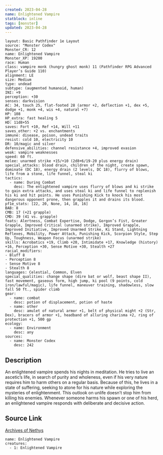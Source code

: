 ```yaml
---
created: 2023-04-28
name: Enlightened Vampire
statblock: inline
tags: [monster]
updated: 2023-04-28
---
```

```statblock
layout: Basic Pathfinder 1e Layout
source: "Monster Codex"
Monster_CR: 12
name: Enlightened Vampire
Monster_XP: 19200
race: Human
class: vampire monk (hungry ghost monk) 11 (Pathfinder RPG Advanced Player’s Guide 110)
alignment: LE
size: Medium
type: undead
subtype: (augmented humanoid, human)
INI: +9
perception: +30
senses: darkvision
AC: 34, touch 25, flat-footed 28 (armor +2, deflection +1, dex +5, dodge +1, monk +4, wis +4, natural +7)
HP: 108
HP_extra: fast healing 5
HD: 11d8+55
saves: Fort +10, Ref +14, Will +11
saves_other: +2 vs. enchantments
immune: disease, poison, undead traits
resist: cold 10, electricity 10
DR: 10/magic and silver
defensive_abilities: channel resistance +4, improved evasion
weak: vampire weaknesses
speed: 60 ft.
melee: unarmed strike +15/+10 (2d8+6/19-20 plus energy drain)
special_attacks: blood drain, children of the night, create spawn, dominate (DC 18), energy drain (2 levels, DC 18), flurry of blows, life from a stone, life funnel, steal ki
tactics:
  - name: During Combat
    desc: The enlightened vampire uses flurry of blows and ki strike to gain extra attacks, and uses steal ki and life funnel to replenish his ki and hit points. He uses Punishing Kick to knock his most dangerous opponent prone, then grapples it and drains its blood.
pf1e_stats: [22, 20, None, 14, 18, 16]
BAB: 8
CMB: 17 (+21 grapple)
CMD: 39 (41 vs. grapple)
feats: Alertness, Combat Expertise, Dodge, Gorgon’s Fist, Greater Grapple, Improved Critical (unarmed strike), Improved Grapple, Improved Initiative, Improved Unarmed Strike, Ki Stand, Lightning Reflexes, Mobility, Power Attack, Punishing Kick, Scorpion Style, Step Up, Toughness, Weapon Focus (unarmed strike)
skills: Acrobatics +19, Climb +20, Intimidate +17, Knowledge (history) +16, Perception +30, Sense Motive +30, Stealth +27
racial_modifiers:
- Bluff 8
- Perception 8
- Sense Motive 8
- Stealth 8
languages: Celestial, Common, Elven
special_qualities: change shape (dire bat or wolf, beast shape II), fast movement, gaseous form, high jump, ki pool (9 points, cold iron/lawful/magic), life funnel, maneuver training, shadowless, slow fall 50 ft., spider climb
gear:
  - name: combat
    desc: potion of displacement, potion of haste
  - name: other
    desc: amulet of natural armor +1, belt of physical might +2 (Str, Dex), bracers of armor +1, headband of alluring charisma +2, ring of protection +1, 500 gp
ecology:
  - name: Environment
    desc: any
sources:
  - name: Monster Codex
    desc: 242
```
## Description
An enlightened vampire spends his nights in meditation. He tries to live an ascetic’s life, in search of purity and wholeness, even if his very nature requires him to harm others on a regular basis. Because of this, he lives in a state of suffering, seeking to atone for his nature while exploring the mysteries of enlightenment. This outlook on unlife doesn’t stop him from killing his enemies. Whenever someone harms his spawn or one of his herd, an enlightened vampire responds with deliberate and decisive action.
## Source Link
[Archives of Nethys](https://aonprd.com/MonsterDisplay.aspx?ItemName=Enlightened%20Vampire)
```encounter-table
name: Enlightened Vampire
creatures:
  - 1: Enlightened Vampire
```
